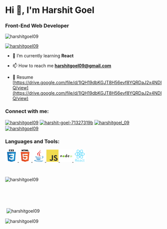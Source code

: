 <h1 >Hi 👋, I'm Harshit Goel</h1>
<h3 >Front-End Web Developer</h3>

<p align="left"> <img src="https://komarev.com/ghpvc/?username=harshitgoel09&label=Profile%20views&color=0e75b6&style=flat" alt="harshitgoel09" /> </p>

<p align="left"> <a href="https://twitter.com/harshitgoel09" target="blank"><img src="https://img.shields.io/twitter/follow/harshitgoel09?logo=twitter&style=for-the-badge" alt="harshitgoel09" /></a> </p>

- 🌱 I’m currently learning **React**

- 📫 How to reach me **harshitgoel09@gmail.com**

- 📄 Resume [https://drive.google.com/file/d/1lQH19dbKGJT8H56evf8YQRDaJ2x4NDlQ/view](https://drive.google.com/file/d/1lQH19dbKGJT8H56evf8YQRDaJ2x4NDlQ/view)

<h3 align="left">Connect with me:</h3>
<p align="left">
<a href="https://twitter.com/harshitgoel09" target="blank"><img align="center" src="https://raw.githubusercontent.com/rahuldkjain/github-profile-readme-generator/master/src/images/icons/Social/twitter.svg" alt="harshitgoel09" height="30" width="40" /></a>
<a href="https://linkedin.com/in/harshit-goel-71327319b" target="blank"><img align="center" src="https://raw.githubusercontent.com/rahuldkjain/github-profile-readme-generator/master/src/images/icons/Social/linked-in-alt.svg" alt="harshit-goel-71327319b" height="30" width="40" /></a>
<a href="https://instagram.com/harshitgoel_09" target="blank"><img align="center" src="https://raw.githubusercontent.com/rahuldkjain/github-profile-readme-generator/master/src/images/icons/Social/instagram.svg" alt="harshitgoel_09" height="30" width="40" /></a>
<a href="https://www.leetcode.com/harshitgoel09" target="blank"><img align="center" src="https://raw.githubusercontent.com/rahuldkjain/github-profile-readme-generator/master/src/images/icons/Social/leet-code.svg" alt="harshitgoel09" height="30" width="40" /></a>
</p>

<h3 align="left">Languages and Tools:</h3>
<p align="left"> <a href="https://www.w3schools.com/css/" target="_blank" rel="noreferrer"> <img src="https://raw.githubusercontent.com/devicons/devicon/master/icons/css3/css3-original-wordmark.svg" alt="css3" width="40" height="40"/> </a> <a href="https://www.w3.org/html/" target="_blank" rel="noreferrer"> <img src="https://raw.githubusercontent.com/devicons/devicon/master/icons/html5/html5-original-wordmark.svg" alt="html5" width="40" height="40"/> </a> <a href="https://www.java.com" target="_blank" rel="noreferrer"> <img src="https://raw.githubusercontent.com/devicons/devicon/master/icons/java/java-original.svg" alt="java" width="40" height="40"/> </a> <a href="https://developer.mozilla.org/en-US/docs/Web/JavaScript" target="_blank" rel="noreferrer"> <img src="https://raw.githubusercontent.com/devicons/devicon/master/icons/javascript/javascript-original.svg" alt="javascript" width="40" height="40"/> </a> <a href="https://nodejs.org" target="_blank" rel="noreferrer"> <img src="https://raw.githubusercontent.com/devicons/devicon/master/icons/nodejs/nodejs-original-wordmark.svg" alt="nodejs" width="40" height="40"/> </a> <a href="https://reactjs.org/" target="_blank" rel="noreferrer"> <img src="https://raw.githubusercontent.com/devicons/devicon/master/icons/react/react-original-wordmark.svg" alt="react" width="40" height="40"/> </a> </p>

<br>

<p><img align="left" src="https://github-readme-stats.vercel.app/api/top-langs?username=harshitgoel09&show_icons=true&locale=en&layout=compact" alt="harshitgoel09" /></p>

<br>
<br>
<br>
<br>
<br>

<p>&nbsp;<img align="center" src="https://github-readme-stats.vercel.app/api?username=harshitgoel09&show_icons=true&locale=en" alt="harshitgoel09" /></p>

<p><img align="center" src="https://github-readme-streak-stats.herokuapp.com/?user=harshitgoel09&" alt="harshitgoel09" /></p>
